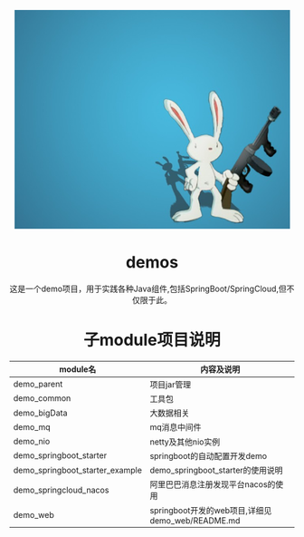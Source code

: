 <div align=center>

![logo](./demo_parent/images/rabbit.png "logo_rabbit")

# demos
这是一个demo项目，用于实践各种Java组件,包括SpringBoot/SpringCloud,但不仅限于此。
# 子module项目说明
|module名|内容及说明|
|---|----------|
|demo_parent|项目jar管理|
|demo_common|工具包|
|demo_bigData|大数据相关|
|demo_mq|mq消息中间件|
|demo_nio|netty及其他nio实例|
|demo_springboot_starter|springboot的自动配置开发demo|
|demo_springboot_starter_example|demo_springboot_starter的使用说明|
|demo_springcloud_nacos|阿里巴巴消息注册发现平台nacos的使用|
|demo_web|springboot开发的web项目,详细见demo_web/README.md|
